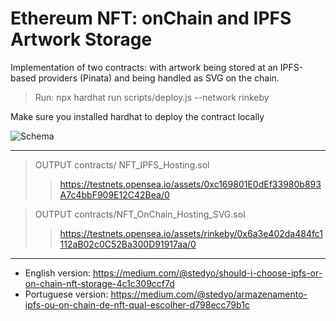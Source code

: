 
# Ethereum NFT: onChain and IPFS Artwork Storage

Implementation of two contracts: with artwork being stored at an IPFS-based providers (Pinata) and being handled as SVG on the chain.

> Run: npx hardhat run scripts/deploy.js --network rinkeby

Make sure you installed hardhat to deploy the contract locally


![Schema](https://cloudflare-ipfs.com/ipfs/Qme5EBh4CSLT3rgUYkUw7jNLn5yTMxAkWfpK3KGdZMToMP)

- - - - 

> OUTPUT contracts/ NFT_IPFS_Hosting.sol   
>>https://testnets.opensea.io/assets/0xc169801E0dEf33980b893A7c4bbF909E12C42Bea/0



> OUTPUT contracts/NFT_OnChain_Hosting_SVG.sol 
>>https://testnets.opensea.io/assets/rinkeby/0x6a3e402da484fc1112aB02c0C52Ba300D91917aa/0

- - - - 

* English version: https://medium.com/@stedyo/should-i-choose-ipfs-or-on-chain-nft-storage-4c1c309ccf7d
* Portuguese version: https://medium.com/@stedyo/armazenamento-ipfs-ou-on-chain-de-nft-qual-escolher-d798ecc79b1c

